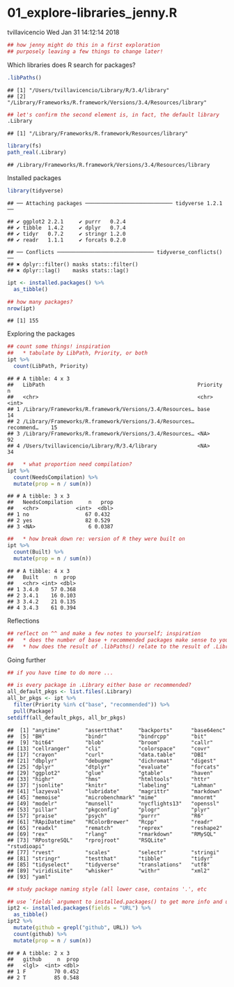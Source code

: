 01\_explore-libraries\_jenny.R
================
tvillavicencio
Wed Jan 31 14:12:14 2018

``` r
## how jenny might do this in a first exploration
## purposely leaving a few things to change later!
```

Which libraries does R search for packages?

``` r
.libPaths()
```

    ## [1] "/Users/tvillavicencio/Library/R/3.4/library"                   
    ## [2] "/Library/Frameworks/R.framework/Versions/3.4/Resources/library"

``` r
## let's confirm the second element is, in fact, the default library
.Library
```

    ## [1] "/Library/Frameworks/R.framework/Resources/library"

``` r
library(fs)
path_real(.Library)
```

    ## /Library/Frameworks/R.framework/Versions/3.4/Resources/library

Installed packages

``` r
library(tidyverse)
```

    ## ── Attaching packages ──────────────────────────── tidyverse 1.2.1 ──

    ## ✔ ggplot2 2.2.1     ✔ purrr   0.2.4
    ## ✔ tibble  1.4.2     ✔ dplyr   0.7.4
    ## ✔ tidyr   0.7.2     ✔ stringr 1.2.0
    ## ✔ readr   1.1.1     ✔ forcats 0.2.0

    ## ── Conflicts ─────────────────────────────── tidyverse_conflicts() ──
    ## ✖ dplyr::filter() masks stats::filter()
    ## ✖ dplyr::lag()    masks stats::lag()

``` r
ipt <- installed.packages() %>%
  as_tibble()

## how many packages?
nrow(ipt)
```

    ## [1] 155

Exploring the packages

``` r
## count some things! inspiration
##   * tabulate by LibPath, Priority, or both
ipt %>%
  count(LibPath, Priority)
```

    ## # A tibble: 4 x 3
    ##   LibPath                                                 Priority       n
    ##   <chr>                                                   <chr>      <int>
    ## 1 /Library/Frameworks/R.framework/Versions/3.4/Resources… base          14
    ## 2 /Library/Frameworks/R.framework/Versions/3.4/Resources… recommend…    15
    ## 3 /Library/Frameworks/R.framework/Versions/3.4/Resources… <NA>          92
    ## 4 /Users/tvillavicencio/Library/R/3.4/library             <NA>          34

``` r
##   * what proportion need compilation?
ipt %>%
  count(NeedsCompilation) %>%
  mutate(prop = n / sum(n))
```

    ## # A tibble: 3 x 3
    ##   NeedsCompilation     n   prop
    ##   <chr>            <int>  <dbl>
    ## 1 no                  67 0.432 
    ## 2 yes                 82 0.529 
    ## 3 <NA>                 6 0.0387

``` r
##   * how break down re: version of R they were built on
ipt %>%
  count(Built) %>%
  mutate(prop = n / sum(n))
```

    ## # A tibble: 4 x 3
    ##   Built     n  prop
    ##   <chr> <int> <dbl>
    ## 1 3.4.0    57 0.368
    ## 2 3.4.1    16 0.103
    ## 3 3.4.2    21 0.135
    ## 4 3.4.3    61 0.394

Reflections

``` r
## reflect on ^^ and make a few notes to yourself; inspiration
##   * does the number of base + recommended packages make sense to you?
##   * how does the result of .libPaths() relate to the result of .Library?
```

Going further

``` r
## if you have time to do more ...

## is every package in .Library either base or recommended?
all_default_pkgs <- list.files(.Library)
all_br_pkgs <- ipt %>%
  filter(Priority %in% c("base", "recommended")) %>%
  pull(Package)
setdiff(all_default_pkgs, all_br_pkgs)
```

    ##  [1] "anytime"        "assertthat"     "backports"      "base64enc"     
    ##  [5] "BH"             "bindr"          "bindrcpp"       "bit"           
    ##  [9] "bit64"          "blob"           "broom"          "callr"         
    ## [13] "cellranger"     "cli"            "colorspace"     "covr"          
    ## [17] "crayon"         "curl"           "data.table"     "DBI"           
    ## [21] "dbplyr"         "debugme"        "dichromat"      "digest"        
    ## [25] "dplyr"          "dtplyr"         "evaluate"       "forcats"       
    ## [29] "ggplot2"        "glue"           "gtable"         "haven"         
    ## [33] "highr"          "hms"            "htmltools"      "httr"          
    ## [37] "jsonlite"       "knitr"          "labeling"       "Lahman"        
    ## [41] "lazyeval"       "lubridate"      "magrittr"       "markdown"      
    ## [45] "memoise"        "microbenchmark" "mime"           "mnormt"        
    ## [49] "modelr"         "munsell"        "nycflights13"   "openssl"       
    ## [53] "pillar"         "pkgconfig"      "plogr"          "plyr"          
    ## [57] "praise"         "psych"          "purrr"          "R6"            
    ## [61] "RApiDatetime"   "RColorBrewer"   "Rcpp"           "readr"         
    ## [65] "readxl"         "rematch"        "reprex"         "reshape2"      
    ## [69] "rex"            "rlang"          "rmarkdown"      "RMySQL"        
    ## [73] "RPostgreSQL"    "rprojroot"      "RSQLite"        "rstudioapi"    
    ## [77] "rvest"          "scales"         "selectr"        "stringi"       
    ## [81] "stringr"        "testthat"       "tibble"         "tidyr"         
    ## [85] "tidyselect"     "tidyverse"      "translations"   "utf8"          
    ## [89] "viridisLite"    "whisker"        "withr"          "xml2"          
    ## [93] "yaml"

``` r
## study package naming style (all lower case, contains '.', etc

## use `fields` argument to installed.packages() to get more info and use it!
ipt2 <- installed.packages(fields = "URL") %>%
  as_tibble()
ipt2 %>%
  mutate(github = grepl("github", URL)) %>%
  count(github) %>%
  mutate(prop = n / sum(n))
```

    ## # A tibble: 2 x 3
    ##   github     n  prop
    ##   <lgl>  <int> <dbl>
    ## 1 F         70 0.452
    ## 2 T         85 0.548
